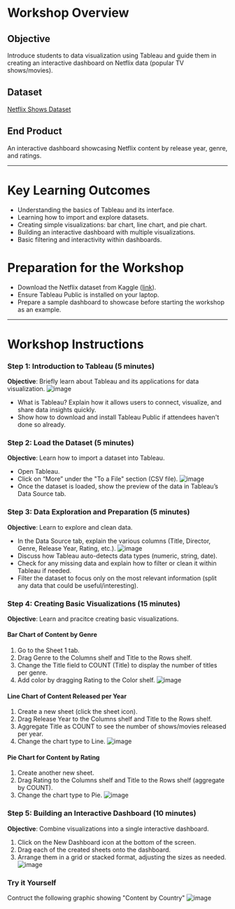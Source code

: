 # Workshop Overview

## Objective
Introduce students to data visualization using Tableau and guide them in creating an interactive dashboard on Netflix data (popular TV shows/movies).

## Dataset
[Netflix Shows Dataset](https://www.kaggle.com/datasets/shivamb/netflix-shows)

## End Product
An interactive dashboard showcasing Netflix content by release year, genre, and ratings.

---

# Key Learning Outcomes
- Understanding the basics of Tableau and its interface.
- Learning how to import and explore datasets.
- Creating simple visualizations: bar chart, line chart, and pie chart.
- Building an interactive dashboard with multiple visualizations.
- Basic filtering and interactivity within dashboards.

# Preparation for the Workshop
- Download the Netflix dataset from Kaggle ([link](https://www.kaggle.com/datasets/shivamb/netflix-shows)).
- Ensure Tableau Public is installed on your laptop.
- Prepare a sample dashboard to showcase before starting the workshop as an example.

---

# Workshop Instructions

### Step 1: Introduction to Tableau (5 minutes)
**Objective**: Briefly learn about Tableau and its applications for data visualization.
![image](https://github.com/user-attachments/assets/ef35137c-afd0-4c38-ada2-94deccf68fc3)
- What is Tableau? Explain how it allows users to connect, visualize, and share data insights quickly.
- Show how to download and install Tableau Public if attendees haven't done so already.

### Step 2: Load the Dataset (5 minutes)
**Objective**: Learn how to import a dataset into Tableau.
- Open Tableau.
- Click on “More” under the "To a File" section (CSV file).
![image](https://github.com/user-attachments/assets/000b8a57-9d45-4dfc-9a3b-37a36115ebc3)
- Once the dataset is loaded, show the preview of the data in Tableau’s Data Source tab.

### Step 3: Data Exploration and Preparation (5 minutes)
**Objective**: Learn to explore and clean data.
- In the Data Source tab, explain the various columns (Title, Director, Genre, Release Year, Rating, etc.).
![image](https://github.com/user-attachments/assets/c3dd0e40-06b4-4df8-9f0b-88ed35277dd2)
- Discuss how Tableau auto-detects data types (numeric, string, date).
- Check for any missing data and explain how to filter or clean it within Tableau if needed.
- Filter the dataset to focus only on the most relevant information (split any data that could be useful/interesting).

### Step 4: Creating Basic Visualizations (15 minutes)
**Objective**: Learn and pracitce creating basic visualizations.

#### Bar Chart of Content by Genre
1. Go to the Sheet 1 tab.
2. Drag Genre to the Columns shelf and Title to the Rows shelf.
3. Change the Title field to COUNT (Title) to display the number of titles per genre.
4. Add color by dragging Rating to the Color shelf.
![image](https://github.com/user-attachments/assets/29d5a199-e00d-4102-a20c-c334dff084c5)

#### Line Chart of Content Released per Year
1. Create a new sheet (click the sheet icon).
2. Drag Release Year to the Columns shelf and Title to the Rows shelf.
3. Aggregate Title as COUNT to see the number of shows/movies released per year.
4. Change the chart type to Line.
![image](https://github.com/user-attachments/assets/b5175a27-5b8e-48c1-9cd2-44d2ac3d75d8)

#### Pie Chart for Content by Rating
1. Create another new sheet.
2. Drag Rating to the Columns shelf and Title to the Rows shelf (aggregate by COUNT).
3. Change the chart type to Pie.
![image](https://github.com/user-attachments/assets/34aa839a-d64f-42da-bd51-2c7706bff48c)

### Step 5: Building an Interactive Dashboard (10 minutes)
**Objective**: Combine visualizations into a single interactive dashboard.
1. Click on the New Dashboard icon at the bottom of the screen.
2. Drag each of the created sheets onto the dashboard.
3. Arrange them in a grid or stacked format, adjusting the sizes as needed.
![image](https://github.com/user-attachments/assets/0021ebf1-85a9-404f-8ccb-d584e6f3da8f)

### Try it Yourself
Contruct the following graphic showing "Content by Country"
![image](https://github.com/user-attachments/assets/a5781412-9ec2-4198-8ff7-7c1c752e5c25)

